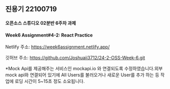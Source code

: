 ## 진용기 22100719
#### 오픈소스 스튜디오 02분반 6주차 과제

#### Week6 Assignment#4-2: React Practice

Netlify 주소: https://week6assignment.netlify.app/

깃허브 주소: https://github.com/Joshuaii3712/24-2-OSS-Week-6.git

*Mock Api를 제공해주는 서비스인 mockapi.io 와 연결되도록 수정하였습니다.외부 mock api와 연결되어 있기에 All Users를 불러오거나 새로운 User를 추가 하는 등 작업에 로딩 시간이 5~15초 정도 소요됩니다.